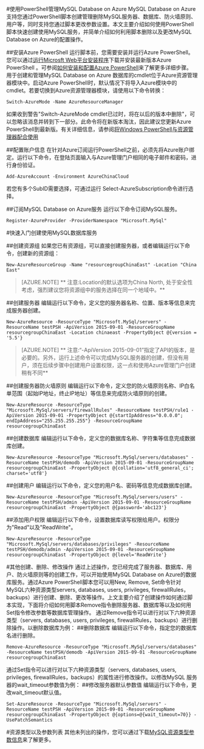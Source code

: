 <properties linkid="" urlDisplayName="" pageTitle="使用PowerShell管理MySQL Database on Azure - Azure 微软云" metaKeywords="Azure 云,技术文档,文档与资源,MySQL,数据库,入门指南,Azure MySQL, MySQL PaaS,Azure MySQL PaaS, Azure MySQL Service, Azure RDS" description="帮助您迅速掌握如何使用Azure PowerShell来管理MySQL Database on Azure服务。" metaCanonical="" services="MySQL" documentationCenter="Services" title="" authors="sofia" solutions="" manager="" editor="" />  

<tags ms.service="mysql" ms.date="" wacn.date="10/14/2015"/>

#使用PowerShell管理MySQL Database on Azure
MySQL Database on Azure支持您通过PowerShell脚本创建管理删除MySQL服务器、数据库、防火墙原则、用户等，同时支持您通过脚本更改参数设置。本文主要介绍如何使用PowerShell脚本快速创建使用MySQL服务，并简单介绍如何利用脚本删除以及更改MySQL Database on Azure的配置操作。

##安装Azure PowerShell
运行脚本前，您需要安装并运行Azure PowerShell。您可以通过[运行Microsft Web平台安装程序](http://go.microsoft.com/fwlink/p/?linkid=320376&clcid=0x409)下载并安装最新版本Azure PowerShell 。可参阅[如何安装和配置Azure PowerShell](http://www.windowsazure.cn/documentation/articles/powershell-install-configure)来了解更多详细步骤。
用于创建和管理MySQL Database on Azure 数据库的cmdlet位于Azure资源管理器模块中。启动Azure PowerShell时，默认情况下将导入Azure模块中的cmdlet。若要切换到Azure资源管理器模块，请使用以下命令转换：

```
Switch-AzureMode -Name AzureResourceManager
```

如果收到警告"Switch-AzureMode cmdlet已过时，将在以后的版本中删除"，可以忽略该消息并转到下一部分。此命令将在新版本淘汰，因此建议您更新Azure PowerShell到最新版。有关详细信息，请参阅[将Windows PowerShell与资源管理器配合使用](http://www.windowsazure.cn/documentation/articles/powershell-azure-resource-manager)

##配置账户信息
在针对Azure订阅运行PowerShell之前，必须先将Azure账户绑定。运行以下命令，在登陆页面输入与Azure管理门户相同的电子邮件和密码，进行身份验证。

```
Add-AzureAccount -Environment AzureChinaCloud 
```

若您有多个SubID需要选择，可通过运行 Select-AzureSubscription命令进行选择。

##订阅MySQL Database on Azure服务
运行以下命令订阅MySQL服务。

```
Register-AzureProvider -ProviderNamespace "Microsoft.MySql"
```

#快速入门创建使用MySQL数据库服务

##创建资源组
如果您已有资源组，可以直接创建服务器，或者编辑运行以下命令，创建新的资源组：

```
New-AzureResourceGroup -Name "resourcegroupChinaEast" -Location "China East"
```

>[AZURE.NOTE] ** 注意:Location的默认选项为China North, 处于安全性考虑，强烈建议您将资源组中的服务选择在同一个地域中。**

##创建服务器
编辑运行以下命令，定义您的服务器名称、位置、版本等信息来完成服务器创建。

```
New-AzureResource -ResourceType "Microsoft.MySql/servers" -ResourceName testPSH -ApiVersion 2015-09-01 -ResourceGroupName resourcegroupChinaEast -Location chinaeast -PropertyObject @{version = '5.5'}
```

>[AZURE.NOTE] ** 注意:“-ApiVersion 2015-09-01”指定了API的版本，是必要的。另外，运行上述命令可以完成MySQL服务器的创建，但没有用户，须在后续步骤中创建用户设置权限，这一点和使用Azure管理门户创建稍有不同**

##创建服务器防火墙原则
编辑运行以下命令，定义您的防火墙原则名称、IP白名单范围（起始IP地址，终止IP地址）等信息来完成防火墙原则的创建。

```
New-AzureResource -ResourceType "Microsoft.MySql/servers/firewallRules" -ResourceName testPSH/rule1 -ApiVersion 2015-09-01 -PropertyObject @{startIpAddress="0.0.0.0"; endIpAddress="255.255.255.255"} -ResourceGroupName resourcegroupChinaEast
```

##创建数据库
编辑运行以下命令，定义您的数据库名称、字符集等信息完成数据库创建。

```
New-AzureResource -ResourceType "Microsoft.MySql/servers/databases" -ResourceName testPSH/demodb -ApiVersion 2015-09-01 -ResourceGroupName resourcegroupChinaEast -PropertyObject @{collation='utf8_general_ci'; charset='utf8'}
```

##创建用户
编辑运行以下命令，定义您的用户名、密码等信息完成数据库创建。

```
New-AzureResource -ResourceType "Microsoft.MySql/servers/users" -ResourceName testPSH/admin -ApiVersion 2015-09-01 -ResourceGroupName resourcegroupChinaEast -PropertyObject @{password='abc123'}
```

##添加用户权限
编辑运行以下命令，设置数据库读写权限给用户。权限分为"Read"以及"ReadWrite"。

```
New-AzureResource -ResourceType "Microsoft.MySql/servers/databases/privileges" -ResourceName testPSH/demodb/admin -ApiVersion 2015-09-01 -ResourceGroupName resourcegroupChinaEast -PropertyObject @{level='ReadWrite'}
```


#其他创建、删除、修改操作
通过上述操作，您已经完成了服务器、数据库、用户、防火墙原则等的创建工作，可以开始使用MySQL Database on Azure的数据库服务。通过Azure PowerShell脚本您可以用New, Remove, Set命令针对MySQL六种资源类型servers, databases, users, privileges, firewallRules，backups）进行创建、删除、更改等操作。上文主要介绍了创建操作如何通过脚本实现，下面将介绍如何用脚本Remove指令删除服务器、数据库等以及如何用Set指令修改参数等数据库管理操作。
通过Remove指令可以进行对以下六种资源类型（servers, databases, users, privileges, firewallRules，backups）进行删除操作。以删除数据库为例：
##删除数据库
编辑运行以下命令，指定您的数据库名进行删除。

```
Remove-AzureResource -ResourceType "Microsoft.MySql/servers/databases" -ResourceName testPSH/demodb -ApiVersion 2015-09-01 -ResourceGroupName resourcegroupChinaEast
```
通过Set指令可以进行对以下六种资源类型（servers, databases, users, privileges, firewallRules，backups）的属性进行修改操作。以修改MySQL 服务器的wait_timeout参数值为例：
##修改服务器默认参数值
编辑运行以下命令，更改wait_timeout默认值。

```
Set-AzureResource -ResourceType "Microsoft.MySql/servers" -ResourceName testPSH -ApiVersion 2015-09-01 -ResourceGroupName resourcegroupChinaEast -PropertyObject @{options=@{wait_timeout=70}} -UsePatchSemantics
```

#资源类型以及参数列表
其他未列出的操作，您可以通过下载[MySQL资源类型参数信息](http://wacnppe.blob.core.chinacloudapi.cn/marketing-resource/2015-09-01.json )来了解更多。



